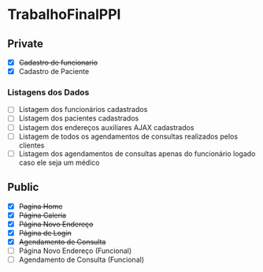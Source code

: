 ﻿# TrabalhoFinalPPI

## Private

- [x] ~~Cadastro de funcionario~~
- [x] Cadastro de Paciente

### Listagens dos Dados

- [ ] Listagem dos funcionários cadastrados
- [ ] Listagem dos pacientes cadastrados
- [ ] Listagem dos endereços auxiliares AJAX cadastrados
- [ ] Listagem de todos os agendamentos de consultas realizados pelos clientes
- [ ] Listagem dos agendamentos de consultas apenas do funcionário logado caso ele seja um médico

## Public

- [x] ~~Pagina Home~~
- [x] ~~Página Galeria~~
- [x] ~~Página Novo Endereço~~
- [x] ~~Página de Login~~
- [x] ~~Agendamento de Consulta~~
- [ ] Página Novo Endereço (Funcional)
- [ ] Agendamento de Consulta (Funcional)
